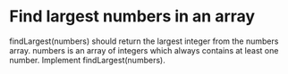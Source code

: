 # Find largest numbers in an array
findLargest(numbers) should return the largest integer from the numbers array.
numbers is an array of integers which always contains at least one number.
Implement findLargest(numbers).